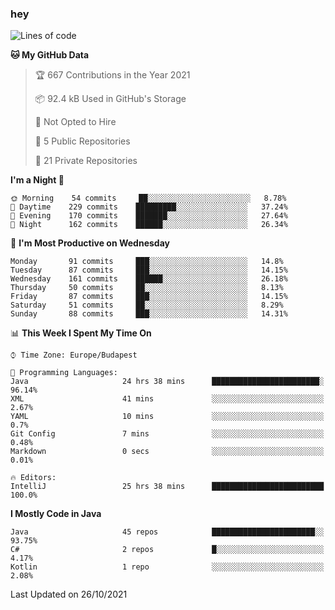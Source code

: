 ### hey

<!--START_SECTION:waka-->
![Lines of code](https://img.shields.io/badge/From%20Hello%20World%20I%27ve%20Written-464000%20lines%20of%20code-blue)

**🐱 My GitHub Data** 

> 🏆 667 Contributions in the Year 2021
 > 
> 📦 92.4 kB Used in GitHub's Storage 
 > 
> 🚫 Not Opted to Hire
 > 
> 📜 5 Public Repositories 
 > 
> 🔑 21 Private Repositories  
 > 
**I'm a Night 🦉** 

```text
🌞 Morning    54 commits     ██░░░░░░░░░░░░░░░░░░░░░░░   8.78% 
🌆 Daytime    229 commits    █████████░░░░░░░░░░░░░░░░   37.24% 
🌃 Evening    170 commits    ███████░░░░░░░░░░░░░░░░░░   27.64% 
🌙 Night      162 commits    ██████░░░░░░░░░░░░░░░░░░░   26.34%

```
📅 **I'm Most Productive on Wednesday** 

```text
Monday       91 commits     ███░░░░░░░░░░░░░░░░░░░░░░   14.8% 
Tuesday      87 commits     ███░░░░░░░░░░░░░░░░░░░░░░   14.15% 
Wednesday    161 commits    ██████░░░░░░░░░░░░░░░░░░░   26.18% 
Thursday     50 commits     ██░░░░░░░░░░░░░░░░░░░░░░░   8.13% 
Friday       87 commits     ███░░░░░░░░░░░░░░░░░░░░░░   14.15% 
Saturday     51 commits     ██░░░░░░░░░░░░░░░░░░░░░░░   8.29% 
Sunday       88 commits     ███░░░░░░░░░░░░░░░░░░░░░░   14.31%

```


📊 **This Week I Spent My Time On** 

```text
⌚︎ Time Zone: Europe/Budapest

💬 Programming Languages: 
Java                     24 hrs 38 mins      ████████████████████████░   96.14% 
XML                      41 mins             ░░░░░░░░░░░░░░░░░░░░░░░░░   2.67% 
YAML                     10 mins             ░░░░░░░░░░░░░░░░░░░░░░░░░   0.7% 
Git Config               7 mins              ░░░░░░░░░░░░░░░░░░░░░░░░░   0.48% 
Markdown                 0 secs              ░░░░░░░░░░░░░░░░░░░░░░░░░   0.01%

🔥 Editors: 
IntelliJ                 25 hrs 38 mins      █████████████████████████   100.0%

```

**I Mostly Code in Java** 

```text
Java                     45 repos            ███████████████████████░░   93.75% 
C#                       2 repos             █░░░░░░░░░░░░░░░░░░░░░░░░   4.17% 
Kotlin                   1 repo              ░░░░░░░░░░░░░░░░░░░░░░░░░   2.08%

```



 Last Updated on 26/10/2021
<!--END_SECTION:waka-->
